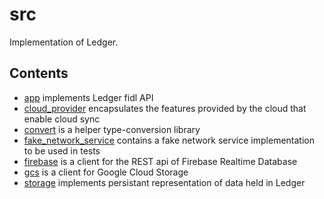 # src

Implementation of Ledger.

## Contents

 - [app](app) implements Ledger fidl API
 - [cloud_provider](cloud_provider) encapsulates the features provided by the
   cloud that enable cloud sync
 - [convert](convert) is a helper type-conversion library
 - [fake_network_service](fake_network_service) contains a fake network service
   implementation to be used in tests
 - [firebase](firebase) is a client for the REST api of Firebase Realtime
   Database
 - [gcs](gcs) is a client for Google Cloud Storage
 - [storage](storage) implements persistant representation of data held in
   Ledger
